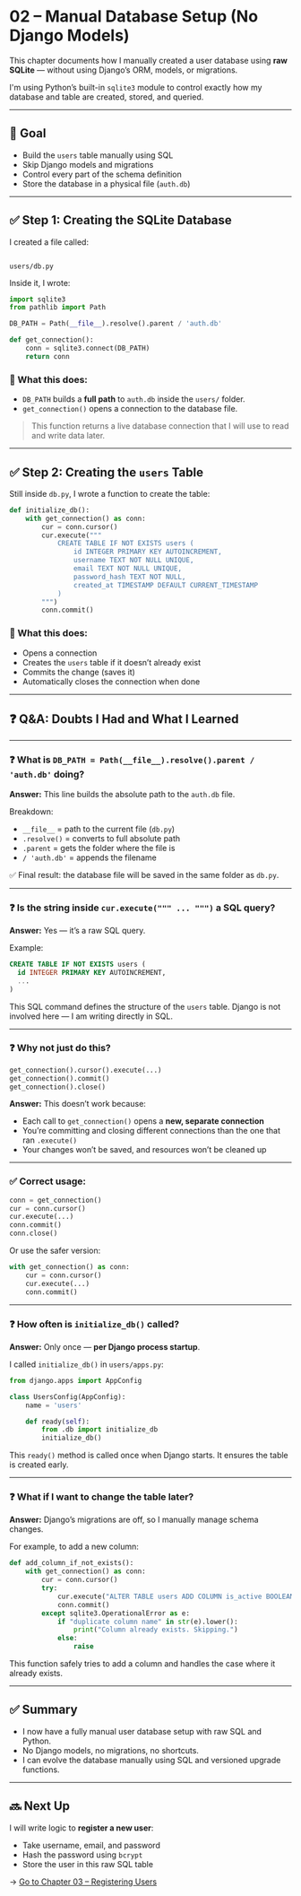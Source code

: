 
# 02 – Manual Database Setup (No Django Models)

This chapter documents how I manually created a user database using **raw SQLite** — without using Django’s ORM, models, or migrations.

I'm using Python’s built-in `sqlite3` module to control exactly how my database and table are created, stored, and queried.

---

## 🎯 Goal

- Build the `users` table manually using SQL
- Skip Django models and migrations
- Control every part of the schema definition
- Store the database in a physical file (`auth.db`)

---

## ✅ Step 1: Creating the SQLite Database

I created a file called:

```

users/db.py

````

Inside it, I wrote:

```python
import sqlite3
from pathlib import Path

DB_PATH = Path(__file__).resolve().parent / 'auth.db'

def get_connection():
    conn = sqlite3.connect(DB_PATH)
    return conn
````

### 📌 What this does:

* `DB_PATH` builds a **full path** to `auth.db` inside the `users/` folder.
* `get_connection()` opens a connection to the database file.

> This function returns a live database connection that I will use to read and write data later.

---

## ✅ Step 2: Creating the `users` Table

Still inside `db.py`, I wrote a function to create the table:

```python
def initialize_db():
    with get_connection() as conn:
        cur = conn.cursor()
        cur.execute("""
            CREATE TABLE IF NOT EXISTS users (
                id INTEGER PRIMARY KEY AUTOINCREMENT,
                username TEXT NOT NULL UNIQUE,
                email TEXT NOT NULL UNIQUE,
                password_hash TEXT NOT NULL,
                created_at TIMESTAMP DEFAULT CURRENT_TIMESTAMP
            )
        """)
        conn.commit()
```

### 📌 What this does:

* Opens a connection
* Creates the `users` table if it doesn’t already exist
* Commits the change (saves it)
* Automatically closes the connection when done

---

## ❓ Q\&A: Doubts I Had and What I Learned

---

### ❓ What is `DB_PATH = Path(__file__).resolve().parent / 'auth.db'` doing?

**Answer:**
This line builds the absolute path to the `auth.db` file.

Breakdown:

* `__file__` = path to the current file (`db.py`)
* `.resolve()` = converts to full absolute path
* `.parent` = gets the folder where the file is
* `/ 'auth.db'` = appends the filename

✅ Final result: the database file will be saved in the same folder as `db.py`.

---

### ❓ Is the string inside `cur.execute(""" ... """)` a SQL query?

**Answer:**
Yes — it’s a raw SQL query.

Example:

```sql
CREATE TABLE IF NOT EXISTS users (
  id INTEGER PRIMARY KEY AUTOINCREMENT,
  ...
)
```

This SQL command defines the structure of the `users` table. Django is not involved here — I am writing directly in SQL.

---

### ❓ Why not just do this?

```python
get_connection().cursor().execute(...)
get_connection().commit()
get_connection().close()
```

**Answer:**
This doesn’t work because:

* Each call to `get_connection()` opens a **new, separate connection**
* You’re committing and closing different connections than the one that ran `.execute()`
* Your changes won’t be saved, and resources won’t be cleaned up

---

### ✅ Correct usage:

```python
conn = get_connection()
cur = conn.cursor()
cur.execute(...)
conn.commit()
conn.close()
```

Or use the safer version:

```python
with get_connection() as conn:
    cur = conn.cursor()
    cur.execute(...)
    conn.commit()
```

---

### ❓ How often is `initialize_db()` called?

**Answer:**
Only once — **per Django process startup**.

I called `initialize_db()` in `users/apps.py`:

```python
from django.apps import AppConfig

class UsersConfig(AppConfig):
    name = 'users'

    def ready(self):
        from .db import initialize_db
        initialize_db()
```

This `ready()` method is called once when Django starts. It ensures the table is created early.

---

### ❓ What if I want to change the table later?

**Answer:**
Django’s migrations are off, so I manually manage schema changes.

For example, to add a new column:

```python
def add_column_if_not_exists():
    with get_connection() as conn:
        cur = conn.cursor()
        try:
            cur.execute("ALTER TABLE users ADD COLUMN is_active BOOLEAN DEFAULT 1")
            conn.commit()
        except sqlite3.OperationalError as e:
            if "duplicate column name" in str(e).lower():
                print("Column already exists. Skipping.")
            else:
                raise
```

This function safely tries to add a column and handles the case where it already exists.

---

## ✅ Summary

* I now have a fully manual user database setup with raw SQL and Python.
* No Django models, no migrations, no shortcuts.
* I can evolve the database manually using SQL and versioned upgrade functions.

---

## 🔜 Next Up

I will write logic to **register a new user**:

* Take username, email, and password
* Hash the password using `bcrypt`
* Store the user in this raw SQL table

→ [Go to Chapter 03 – Registering Users](03-register.md)




